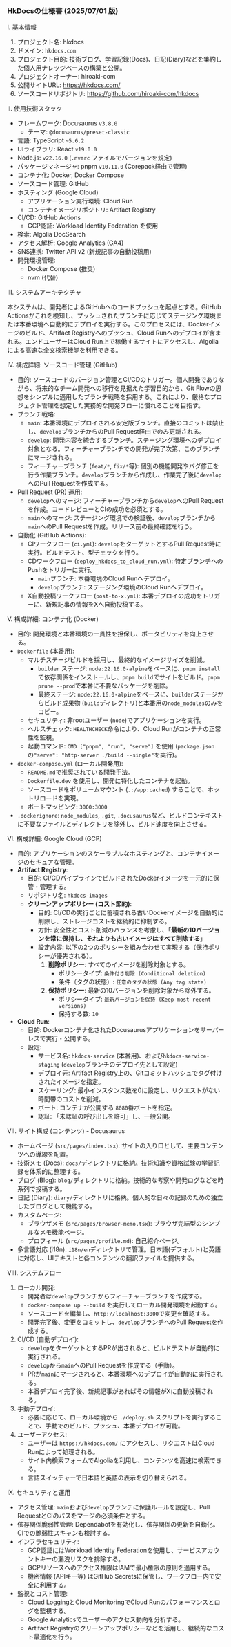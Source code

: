 ### HkDocsの仕様書 (2025/07/01 版)

I. 基本情報

1.  プロジェクト名: hkdocs
2.  ドメイン: `hkdocs.com`
3.  プロジェクト目的: 技術ブログ、学習記録(Docs)、日記(Diary)などを集約した個人用ナレッジベースの構築と公開。
4.  プロジェクトオーナー: hiroaki-com
5.  公開サイトURL: https://hkdocs.com/
6.  ソースコードリポジトリ: https://github.com/hiroaki-com/hkdocs

II. 使用技術スタック

*   フレームワーク: Docusaurus `v3.8.0`
    *   テーマ: `@docusaurus/preset-classic`
*   言語: TypeScript `~5.6.2`
*   UIライブラリ: React `v19.0.0`
*   Node.js: `v22.16.0` (`.nvmrc` ファイルでバージョンを規定)
*   パッケージマネージャ: pnpm `v10.11.0` (Corepack経由で管理)
*   コンテナ化: Docker, Docker Compose
*   ソースコード管理: GitHub
*   ホスティング (Google Cloud)
    *   アプリケーション実行環境: Cloud Run
    *   コンテナイメージリポジトリ: Artifact Registry
*   CI/CD: GitHub Actions
    *   GCP認証: Workload Identity Federation を使用
*   検索: Algolia DocSearch
*   アクセス解析: Google Analytics (GA4)
*   SNS連携: Twitter API v2 (新規記事の自動投稿用)
*   開発環境管理:
    *   Docker Compose (推奨)
    *   nvm (代替)

III. システムアーキテクチャ

本システムは、開発者によるGitHubへのコードプッシュを起点とする。GitHub Actionsがこれを検知し、プッシュされたブランチに応じてステージング環境または本番環境へ自動的にデプロイを実行する。このプロセスには、Dockerイメージのビルド、Artifact Registryへのプッシュ、Cloud Runへのデプロイが含まれる。エンドユーザーはCloud Run上で稼働するサイトにアクセスし、Algoliaによる高速な全文検索機能を利用できる。

IV. 構成詳細: ソースコード管理 (GitHub)

*   目的: ソースコードのバージョン管理とCI/CDのトリガー。個人開発でありながら、将来的なチーム開発への移行を見据えた学習目的から、Git Flowの思想をシンプルに適用したブランチ戦略を採用する。これにより、厳格なプロジェクト管理を想定した実務的な開発フローに慣れることを目指す。
*   ブランチ戦略:
    *   `main`: 本番環境にデプロイされる安定版ブランチ。直接のコミットは禁止し、`develop`ブランチからのPull Request経由でのみ更新される。
    *   `develop`: 開発内容を統合するブランチ。ステージング環境へのデプロイ対象となる。フィーチャーブランチでの開発が完了次第、このブランチにマージされる。
    *   フィーチャーブランチ (`feat/*`, `fix/*`等): 個別の機能開発やバグ修正を行う作業ブランチ。`develop`ブランチから作成し、作業完了後に`develop`へのPull Requestを作成する。
*   Pull Request (PR) 運用:
    *   `develop`へのマージ: フィーチャーブランチから`develop`へのPull Requestを作成。コードレビューとCIの成功を必須とする。
    *   `main`へのマージ: ステージング環境での検証後、`develop`ブランチから`main`へのPull Requestを作成。リリース前の最終確認を行う。
*   自動化 (GitHub Actions):
    *   CIワークフロー (`ci.yml`): `develop`をターゲットとするPull Request時に実行。ビルドテスト、型チェックを行う。
    *   CDワークフロー (`deploy_hkdocs_to_cloud_run.yml`): 特定ブランチへのPushをトリガーに実行。
        *   `main`ブランチ: 本番環境のCloud Runへデプロイ。
        *   `develop`ブランチ: ステージング環境のCloud Runへデプロイ。
    *   X自動投稿ワークフロー (`post-to-x.yml`): 本番デプロイの成功をトリガーに、新規記事の情報をXへ自動投稿する。

V. 構成詳細: コンテナ化 (Docker)

*   目的: 開発環境と本番環境の一貫性を担保し、ポータビリティを向上させる。
*   `Dockerfile` (本番用):
    *   マルチステージビルドを採用し、最終的なイメージサイズを削減。
        *   `builder` ステージ: `node:22.16.0-alpine`をベースに、`pnpm install`で依存関係をインストールし、`pnpm build`でサイトをビルド。`pnpm prune --prod`で本番に不要なパッケージを削除。
        *   最終ステージ: `node:22.16.0-alpine`をベースに、`builder`ステージからビルド成果物 (`build`ディレクトリ)と本番用の`node_modules`のみをコピー。
    *   セキュリティ: 非rootユーザー (`node`)でアプリケーションを実行。
    *   ヘルスチェック: `HEALTHCHECK`命令により、Cloud Runがコンテナの正常性を監視。
    *   起動コマンド: `CMD ["pnpm", "run", "serve"]` を使用 (`package.json`の`"serve": "http-server ./build --single"`を実行)。
*   `docker-compose.yml` (ローカル開発用):
    *   `README.md`で推奨されている開発手法。
    *   `Dockerfile.dev` を使用し、開発に特化したコンテナを起動。
    *   ソースコードをボリュームマウント (`.:/app:cached`) することで、ホットリロードを実現。
    *   ポートマッピング: `3000:3000`
*   `.dockerignore`: `node_modules`, `.git`, `.docusaurus`など、ビルドコンテキストに不要なファイルとディレクトリを除外し、ビルド速度を向上させる。

VI. 構成詳細: Google Cloud (GCP)

*   目的: アプリケーションのスケーラブルなホスティングと、コンテナイメージのセキュアな管理。
*   **Artifact Registry**:
    *   目的: CI/CDパイプラインでビルドされたDockerイメージを一元的に保管・管理する。
    *   リポジトリ名: `hkdocs-images`
    *   **クリーンアップポリシー (コスト節約)**:
        *   目的: CI/CDの実行ごとに蓄積される古いDockerイメージを自動的に削除し、ストレージコストを継続的に抑制する。
        *   方針: 安全性とコスト削減のバランスを考慮し、「**最新の10バージョンを常に保持し、それよりも古いイメージはすべて削除する**」
        *   設定内容: 以下の2つのポリシーを組み合わせて実現する（保持ポリシーが優先される）。
            1.  **削除ポリシー**: すべてのイメージを削除対象とする。
                *   ポリシータイプ: `条件付き削除 (Conditional deletion)`
                *   条件（タグの状態）: `任意のタグの状態 (Any tag state)`
            2.  **保持ポリシー**: 最新の10バージョンを削除対象から除外する。
                *   ポリシータイプ: `最新バージョンを保持 (Keep most recent versions)`
                *   保持する数: `10`
*   **Cloud Run**:
    *   目的: Dockerコンテナ化されたDocusaurusアプリケーションをサーバーレスで実行・公開する。
    *   設定:
        *   サービス名: `hkdocs-service` (本番用)、および`hkdocs-service-staging` (`develop`ブランチのデプロイ先として設定)
        *   デプロイ元: Artifact Registry上の、Gitコミットハッシュでタグ付けされたイメージを指定。
        *   スケーリング: 最小インスタンス数を0に設定し、リクエストがない時間帯のコストを削減。
        *   ポート: コンテナが公開する `8080`番ポートを指定。
        *   認証: 「未認証の呼び出しを許可」し、一般公開。

VII. サイト構成 (コンテンツ) - Docusaurus

*   ホームページ (`src/pages/index.tsx`): サイトの入り口として、主要コンテンツへの導線を配置。
*   技術メモ (Docs): `docs/`ディレクトリに格納。技術知識や資格試験の学習記録を体系的に整理する。
*   ブログ (Blog): `blog/`ディレクトリに格納。技術的な考察や開発ログなどを時系列で投稿する。
*   日記 (Diary): `diary/`ディレクトリに格納。個人的な日々の記録のための独立したブログとして機能する。
*   カスタムページ:
    *   ブラウザメモ (`src/pages/browser-memo.tsx`): ブラウザ完結型のシンプルなメモ機能ページ。
    *   プロフィール (`src/pages/profile.md`): 自己紹介ページ。
*   多言語対応 (i18n): `i18n/en`ディレクトリで管理。日本語(デフォルト)と英語に対応し、UIテキストと各コンテンツの翻訳ファイルを提供する。

VIII. システムフロー

1.  ローカル開発:
    *   開発者は`develop`ブランチからフィーチャーブランチを作成する。
    *   `docker-compose up --build` を実行してローカル開発環境を起動する。
    *   ソースコードを編集し、`http://localhost:3000`で変更を確認する。
    *   開発完了後、変更をコミットし、`develop`ブランチへのPull Requestを作成する。
2.  CI/CD (自動デプロイ):
    *   `develop`をターゲットとするPRが出されると、ビルドテストが自動的に実行される。
    *   `develop`から`main`へのPull Requestを作成する（手動）。
    *   PRが`main`にマージされると、本番環境へのデプロイが自動的に実行される。
    *   本番デプロイ完了後、新規記事があればその情報がXに自動投稿される。
3.  手動デプロイ:
    *   必要に応じて、ローカル環境から `./deploy.sh` スクリプトを実行することで、手動でのビルド、プッシュ、本番デプロイが可能。
4.  ユーザーアクセス:
    *   ユーザーは `https://hkdocs.com/` にアクセスし、リクエストはCloud Runによって処理される。
    *   サイト内検索フォームでAlgoliaを利用し、コンテンツを高速に検索できる。
    *   言語スイッチャーで日本語と英語の表示を切り替えられる。

IX. セキュリティと運用

*   アクセス管理: `main`および`develop`ブランチに保護ルールを設定し、Pull RequestとCIのパスをマージの必須条件とする。
*   依存関係脆弱性管理: Dependabotを有効化し、依存関係の更新を自動化。CIでの脆弱性スキャンも検討する。
*   インフラセキュリティ:
    *   GCP認証にはWorkload Identity Federationを使用し、サービスアカウントキーの漏洩リスクを排除する。
    *   GCPリソースへのアクセス権限はIAMで最小権限の原則を適用する。
    *   機密情報 (APIキー等) はGitHub Secretsに保管し、ワークフロー内で安全に利用する。
*   監視とコスト管理:
    *   Cloud LoggingとCloud MonitoringでCloud Runのパフォーマンスとログを監視する。
    *   Google Analyticsでユーザーのアクセス動向を分析する。
    *   Artifact Registryのクリーンアップポリシーなどを活用し、継続的なコスト最適化を行う。
